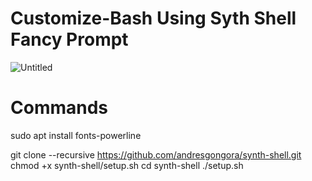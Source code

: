 # Customize-Bash Using Syth Shell Fancy Prompt
![Untitled](https://user-images.githubusercontent.com/81556052/162578174-c3b65742-3e3e-4b5b-98f4-6889f761dc5a.jpg)
# Commands
sudo apt install fonts-powerline

git clone --recursive https://github.com/andresgongora/synth-shell.git
chmod +x synth-shell/setup.sh
cd synth-shell
./setup.sh
